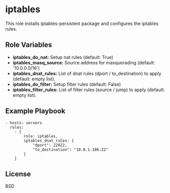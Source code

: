 iptables
========

This role installs iptables-persistent package and configures the iptables rules.

Role Variables
--------------

* **iptables_do_nat:** Setup nat rules (default: True)
* **iptables_masq_source:** Source address for masquerading (default: '10.0.0.0/16')
* **iptables_dnat_rules:** List of dnat rules (dport / to_destination) to apply (default: empty list).
* **iptables_do_filter:** Setup filter rules (default: False)
* **iptables_filter_rules:** List of filter rules (source / jump) to apply (default: empty list).

Example Playbook
----------------

    - hosts: servers
      roles:
        - {
            role: iptables,
            iptables_dnat_rules: {
                "dport": 22022,
                "to_destination": "10.0.1.186:22"
            }
        }

License
-------

BSD
